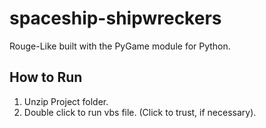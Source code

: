 # spaceship-shipwreckers
Rouge-Like built with the PyGame module for Python.

## How to Run
1. Unzip Project folder.
2. Double click to run vbs file. (Click to trust, if necessary).
